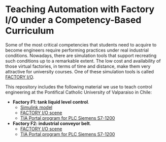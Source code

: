 # Teaching Automation with Factory I/O under a Competency-Based Curriculum

Some of the most critical competencies that students need to acquire to become engineers require performing practices under real industrial conditions. Nowadays, there are simulation tools that support recreating such conditions up to a remarkable extent. The low cost and availability of those virtual factories, in terms of time and distance, make them very attractive for university courses. One of these simulation tools is called [FACTORY I/O](https://factoryio.com/).

This repository includes the following material we use to teach control engineering  at the Pontifical Catholic University of Valparaiso in Chile:
- **Factory F1: tank liquid level control**.
  - [Simulink model](https://github.com/rheradio/FactoryIO/tree/main/Simulink_resources)
  - [FACTORY I/O scene](https://github.com/rheradio/FactoryIO/blob/main/FactoryIO_resources/FactoryIO/LevelControl_PID.factoryio)
  - [TIA Portal program for PLC Siemens S7-1200](https://github.com/rheradio/FactoryIO/blob/main/FactoryIO_resources/TIA_PORTAL/pid_tank.ap15_1)
- **Factory F2: industrial conveyor belt**.
  - [FACTORY I/O scene](https://github.com/rheradio/FactoryIO/blob/main/FactoryIO_resources/FactoryIO/ConveyorBelt.factoryio)
  - [TIA Portal program for PLC Siemens S7-1200](https://github.com/rheradio/FactoryIO/blob/main/FactoryIO_resources/TIA_PORTAL/conveyorbelt.ap15_1)
